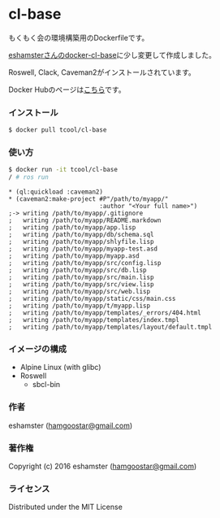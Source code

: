 # cl-base

もくもく会の環境構築用のDockerfileです。

[eshamsterさんのdocker-cl-base](https://github.com/eshamster/docker-cl-base)に少し変更して作成しました。

Roswell, Clack, Caveman2がインストールされています。

Docker Hubのページは[こちら](https://hub.docker.com/r/tcool/cl-base)です。

### インストール

```bash
$ docker pull tcool/cl-base
```

### 使い方
```bash
$ docker run -it tcool/cl-base
/ # ros run
```

```common-lisp
* (ql:quickload :caveman2)
* (caveman2:make-project #P"/path/to/myapp/"
                         :author "<Your full name>")
;-> writing /path/to/myapp/.gitignore
;   writing /path/to/myapp/README.markdown
;   writing /path/to/myapp/app.lisp
;   writing /path/to/myapp/db/schema.sql
;   writing /path/to/myapp/shlyfile.lisp
;   writing /path/to/myapp/myapp-test.asd
;   writing /path/to/myapp/myapp.asd
;   writing /path/to/myapp/src/config.lisp
;   writing /path/to/myapp/src/db.lisp
;   writing /path/to/myapp/src/main.lisp
;   writing /path/to/myapp/src/view.lisp
;   writing /path/to/myapp/src/web.lisp
;   writing /path/to/myapp/static/css/main.css
;   writing /path/to/myapp/t/myapp.lisp
;   writing /path/to/myapp/templates/_errors/404.html
;   writing /path/to/myapp/templates/index.tmpl
;   writing /path/to/myapp/templates/layout/default.tmpl
```

### イメージの構成

- Alpine Linux (with glibc)
- Roswell
    - sbcl-bin
### 作者

eshamster (hamgoostar@gmail.com)

### 著作権

Copyright (c) 2016 eshamster (hamgoostar@gmail.com)

### ライセンス

Distributed under the MIT License
